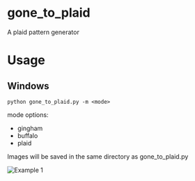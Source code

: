 # gone_to_plaid
A plaid pattern generator
# Usage
## Windows
`python gone_to_plaid.py -m <mode>`

mode options: 
- gingham
- buffalo
- plaid

Images will be saved in the same directory as gone_to_plaid.py

![Example 1](https://github.com/hyperific/gone_to_plaid/blob/main/28653a9c-a6ab-4fcb-8ccd-a19f2510c9f8.jpg)
